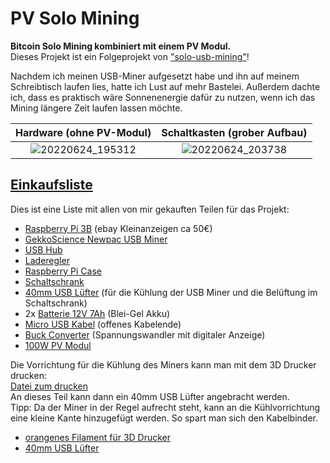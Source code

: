 # PV Solo Mining
**Bitcoin Solo Mining kombiniert mit einem PV Modul.**  
Dieses Projekt ist ein Folgeprojekt von ["solo-usb-mining"](https://github.com/gunther0815/solo-usb-mining)!  

Nachdem ich meinen USB-Miner aufgesetzt habe und ihn auf meinem Schreibtisch laufen lies, hatte ich Lust auf mehr Bastelei. Außerdem dachte ich, dass es praktisch wäre Sonnenenergie dafür zu nutzen, wenn ich das Mining längere Zeit laufen lassen möchte.




Hardware (ohne PV-Modul)       |  Schaltkasten (grober Aufbau)
:-------------------------:|:-------------------------:
![20220624_195312](https://user-images.githubusercontent.com/108631209/178279266-b707c4c1-f892-46d9-8a14-eb04032a32e4.jpg)  |  ![20220624_203738](https://user-images.githubusercontent.com/108631209/178279286-fc70b34b-eb82-44a5-bf3a-f2dbeaf1b22f.jpg)

## [Einkaufsliste](shopping_list.md)

Dies ist eine Liste mit allen von mir gekauften Teilen für das Projekt:

- [Raspberry Pi 3B](https://www.berrybase.de/raspberry-pi-3-modell-b9) (ebay Kleinanzeigen ca 50€)
- [GekkoScience Newpac USB Miner](https://www.bitshopper.de/shop/sha-256-miner/usb-miner-bitcoin/newpac/)
- [USB Hub](https://amzn.to/3OGzDME)
- [Laderegler](https://amzn.to/3P5SO2u)
- [Raspberry Pi Case](https://amzn.to/3IhdsKO)
- [Schaltschrank](https://amzn.to/3OJSl5Y)
- [40mm USB Lüfter](https://amzn.to/3R9SSQf) (für die Kühlung der USB Miner und die Belüftung im Schaltschrank)
- 2x [Batterie 12V 7Ah](https://amzn.to/3ukNGzy) (Blei-Gel Akku)
- [Micro USB Kabel](https://amzn.to/3ycKQxG) (offenes Kabelende)
- [Buck Converter](https://amzn.to/3Akc346) (Spannungswandler mit digitaler Anzeige)
- [100W PV Modul](https://amzn.to/3aa7oal)

Die Vorrichtung für die Kühlung des Miners kann man mit dem 3D Drucker drucken:  
[Datei zum drucken](https://www.thingiverse.com/thing:4947599)  
An dieses Teil kann dann ein 40mm USB Lüfter angebracht werden.  
Tipp: Da der Miner in der Regel aufrecht steht, kann an die Kühlvorrichtung eine kleine Kante hinzugefügt werden. So spart man sich den Kabelbinder.

- [orangenes Filament für 3D Drucker](https://amzn.to/3yiByQy)
- [40mm USB Lüfter](https://amzn.to/3R9SSQf)
